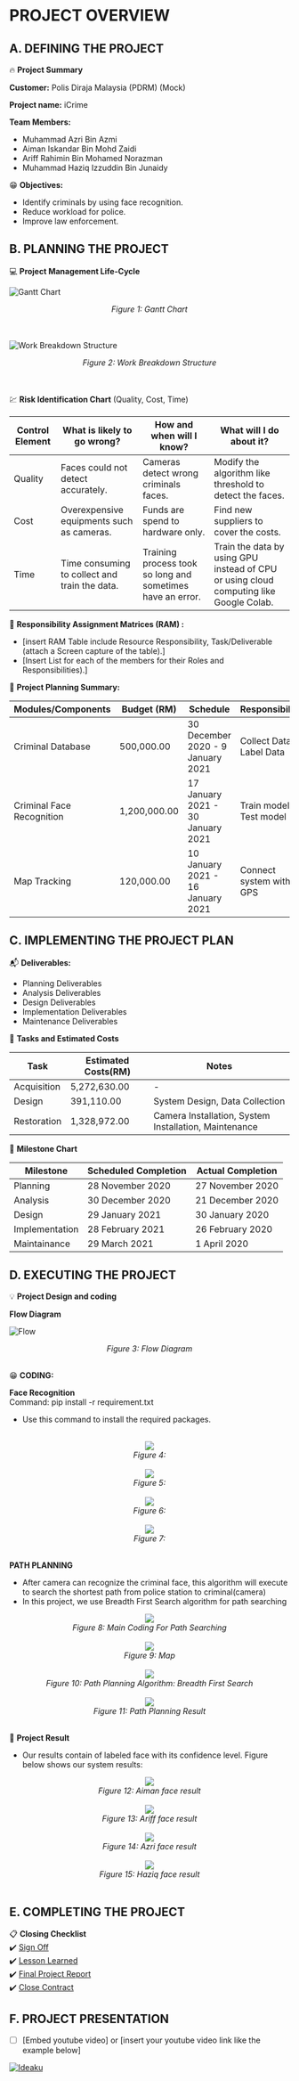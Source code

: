 # PROJECT OVERVIEW

## A. DEFINING THE PROJECT

:fire: **Project Summary**

**Customer:** Polis Diraja Malaysia (PDRM) (Mock)

**Project name:** iCrime

**Team Members:**

- Muhammad Azri Bin Azmi
- Aiman Iskandar Bin Mohd Zaidi
- Ariff Rahimin Bin Mohamed Norazman
- Muhammad Haziq Izzuddin Bin Junaidy

:grin: **Objectives:**

- Identify criminals by using face recognition.
- Reduce workload for police.
- Improve law enforcement.

## B. PLANNING THE PROJECT

:computer: **Project Management Life-Cycle**

<!-- - [insert Work Breakdown Structure (WBS) for each of the given tasks with Gantt Chart (Screen capture & attached source file, excel or MS Project) for Scope and Plan Project Management. The Gantt Chart includes activities, milestones, summary tasks, Durations of tasks and, etc] -->

![Gantt Chart](https://github.com/azri41/iCrime/blob/main/images/gantt_chart.PNG)

<div  align="center"><em>Figure 1: Gantt Chart</em></div>
<br><br>

![Work Breakdown Structure](https://github.com/azri41/iCrime/blob/main/images/WBS.PNG)

<div align="center"><em>Figure 2: Work Breakdown Structure</em></div>

<br><br>
:chart: **Risk Identification Chart** (Quality, Cost, Time)

| Control Element | What is likely to go wrong?                   | How and when will I know?                                  | What will I do about it?                                                               |
| --------------- | --------------------------------------------- | ---------------------------------------------------------- | -------------------------------------------------------------------------------------- |
| Quality         | Faces could not detect accurately.            | Cameras detect wrong criminals faces.                      | Modify the algorithm like threshold to detect the faces.                               |
| Cost            | Overexpensive equipments such as cameras.     | Funds are spend to hardware only.                          | Find new suppliers to cover the costs.                                                 |
| Time            | Time consuming to collect and train the data. | Training process took so long and sometimes have an error. | Train the data by using GPU instead of CPU or using cloud computing like Google Colab. |

:green_book: **Responsibility Assignment Matrices (RAM) :**

- [insert RAM Table include Resource Responsibility, Task/Deliverable (attach a Screen capture of the table).]
- [Insert List for each of the members for their Roles and Responsibilities).]

:pushpin: **Project Planning Summary:**

| Modules/Components        | Budget (RM)  | Schedule                          | Responsibility           |
| ------------------------- | ------------ | --------------------------------- | ------------------------ |
| Criminal Database         | 500,000.00   | 30 December 2020 - 9 January 2021 | Collect Data, Label Data |
| Criminal Face Recognition | 1,200,000.00 | 17 January 2021 - 30 January 2021 | Train model, Test model  |
| Map Tracking              | 120,000.00   | 10 January 2021 - 16 January 2021 | Connect system with GPS  |

## C. IMPLEMENTING THE PROJECT PLAN

:mailbox_with_mail: **Deliverables:**

- Planning Deliverables
- Analysis Deliverables
- Design Deliverables
- Implementation Deliverables
- Maintenance Deliverables

:open_file_folder: **Tasks and Estimated Costs**

| Task        | Estimated Costs(RM) | Notes                                                 |
| ----------- | ------------------- | ----------------------------------------------------- |
| Acquisition | 5,272,630.00        | -                                                     |
| Design      | 391,110.00          | System Design, Data Collection                        |
| Restoration | 1,328,972.00        | Camera Installation, System Installation, Maintenance |

:calendar: **Milestone Chart**

| Milestone      | Scheduled Completion | Actual Completion |
| -------------- | -------------------- | ----------------- |
| Planning       | 28 November 2020     | 27 November 2020  |
| Analysis       | 30 December 2020     | 21 December 2020  |
| Design         | 29 January 2021      | 30 January 2020   |
| Implementation | 28 February 2021     | 26 February 2020  |
| Maintainance   | 29 March 2021        | 1 April 2020      |

## D. EXECUTING THE PROJECT

:bulb: **Project Design and coding**

**Flow Diagram**

![Flow](https://github.com/azri41/iCrime/blob/main/images/design.png)
<div align="center"><em>Figure 3: Flow Diagram</em></div><br>

:grin: **CODING:**

**Face Recognition**
<br>
Command: pip install -r requirement.txt
- Use this command to install the required packages.
<br>
<div align="center"><img src="https://github.com/azri41/iCrime/blob/main/images/Bounding%20Box.JPG"></div>
<div align="center"><em>Figure 4: </em></div><br>

<div align="center"><img src="https://github.com/azri41/iCrime/blob/main/images/Filter_Algo.JPG"></div>
<div align="center"><em>Figure 5: </em></div><br>

<div align="center"><img src="https://github.com/azri41/iCrime/blob/main/images/Training_Model.JPG"></div>
<div align="center"><em>Figure 6:</em></div><br>

<div align="center"><img src="https://github.com/azri41/iCrime/blob/main/images/Main%20Detection.PNG"></div>
<div align="center"><em>Figure 7: </em></div><br>

**PATH PLANNING**
- After camera can recognize the criminal face, this algorithm will execute to search the shortest path from police station to criminal(camera)
- In this project, we use Breadth First Search algorithm for path searching

<div align="center"><img src="https://github.com/azri41/iCrime/blob/main/images/main.PNG"></div>
<div align="center"><em>Figure 8: Main Coding For Path Searching</em></div><br>

<div align="center"><img src="https://github.com/azri41/iCrime/blob/main/images/maze.PNG"></div>
<div align="center"><em>Figure 9: Map</em></div><br>

<div align="center"><img src="https://github.com/azri41/iCrime/blob/main/images/findend.PNG"></div>
<div align="center"><em>Figure 10: Path Planning Algorithm: Breadth First Search</em></div><br>

<div align="center"><img src="https://github.com/azri41/iCrime/blob/main/images/result.PNG"></div>
<div align="center"><em>Figure 11: Path Planning Result</em></div><br>


:stars: **Project Result**
- Our results contain of labeled face with its confidence level. Figure below shows our system results:

<div align="center"><img src="https://github.com/azri41/iCrime/blob/main/images/Aiman_Capture.JPG"></div>
<div align="center"><em>Figure 12: Aiman face result</em></div><br>

<div align="center"><img src="https://github.com/azri41/iCrime/blob/main/images/Ariff_Capture.JPG"></div>
<div align="center"><em>Figure 13: Ariff face result</em></div><br>

<div align="center"><img src="https://github.com/azri41/iCrime/blob/main/images/Azri_Capture.JPG"></div>
<div align="center"><em>Figure 14: Azri face result</em></div><br>

<div align="center"><img src="https://github.com/azri41/iCrime/blob/main/images/Izz_Capture.JPG"></div>
<div align="center"><em>Figure 15: Haziq face result</em></div><br>

## E. COMPLETING THE PROJECT

:clipboard: **Closing Checklist**
<br>
:heavy_check_mark: [Sign Off](https://github.com/azri41/iCrime/blob/main/images/SignOff.PNG)
<br>
:heavy_check_mark: [Lesson Learned](https://github.com/azri41/iCrime/blob/main/Lab%20and%20project%20progress/Project%20Closing%20iCrime.pdf)
<br>
:heavy_check_mark: [Final Project Report](https://github.com/azri41/iCrime/blob/main/README.md)
<br>
:heavy_check_mark: [Close Contract](https://github.com/azri41/iCrime/blob/main/Lab%20and%20project%20progress/iCrime%20Procurement%20Management%20Plan.pdf)
<br>

## F. PROJECT PRESENTATION

- [ ] [Embed youtube video] or [insert your youtube video link like the example below]

[![Ideaku](https://img.youtube.com/vi/1ByNYN1LQAI/0.jpg)](http://www.youtube.com/watch?v=1ByNYN1LQAI "Ideaku")
